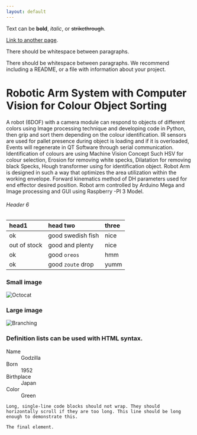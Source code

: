 ```yaml
---
layout: default
---
```


Text can be **bold**, _italic_, or ~~strikethrough~~.

[Link to another page](./another-page.html).

There should be whitespace between paragraphs.

There should be whitespace between paragraphs. We recommend including a README, or a file with information about your project.

# Robotic Arm System with Computer Vision for Colour Object Sorting 

A robot (6DOF) with a camera module can respond to objects of different colors using Image processing technique and developing code in Python, then grip and sort them depending on the colour identification. IR sensors are used for pallet presence during object is loading and if it is overloaded, Events will regenerate in QT Software through serial communication. Identification of colours are using Machine Vision Concept Such HSV for colour selection, Erosion for removing white specks, Dilatation for removing black Specks, Hough transformer using for identification object. Robot Arm is designed in such a way that optimizes the area utilization within the working envelope. Forward kinematics method of DH parameters used for end effector desired position. Robot arm controlled by Arduino Mega and Image processing and GUI using Raspberry -PI 3 Model.



###### Header 6

| head1        | head two          | three |
|:-------------|:------------------|:------|
| ok           | good swedish fish | nice  |
| out of stock | good and plenty   | nice  |
| ok           | good `oreos`      | hmm   |
| ok           | good `zoute` drop | yumm  |


### Small image

![Octocat](https://github.githubassets.com/images/icons/emoji/octocat.png)

### Large image

![Branching](https://guides.github.com/activities/hello-world/branching.png)


### Definition lists can be used with HTML syntax.

<dl>
<dt>Name</dt>
<dd>Godzilla</dd>
<dt>Born</dt>
<dd>1952</dd>
<dt>Birthplace</dt>
<dd>Japan</dd>
<dt>Color</dt>
<dd>Green</dd>
</dl>

```
Long, single-line code blocks should not wrap. They should horizontally scroll if they are too long. This line should be long enough to demonstrate this.
```

```
The final element.
```
